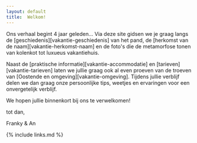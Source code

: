 ```yaml
---
layout: default
title:  Welkom!
---
```



Ons verhaal begint 4 jaar geleden... Via deze site gidsen we je graag langs de [geschiedenis][vakantie-geschiedenis] van het pand, de [herkomst van de naam][vakantie-herkomst-naam] en de foto's die de metamorfose tonen van kolenkot tot luxueus vakantiehuis.

Naast de [praktische informatie][vakantie-accommodatie] en [tarieven][vakantie-tarieven] laten we jullie graag ook al even proeven van de troeven van [Oostende en omgeving][vakantie-omgeving].
Tijdens jullie verblijf delen we dan graag onze persoonlijke tips, weetjes en ervaringen voor een onvergetelijk verblijf.


We hopen jullie binnenkort bij ons te verwelkomen!

tot dan,

Franky & An

{% include links.md %}
